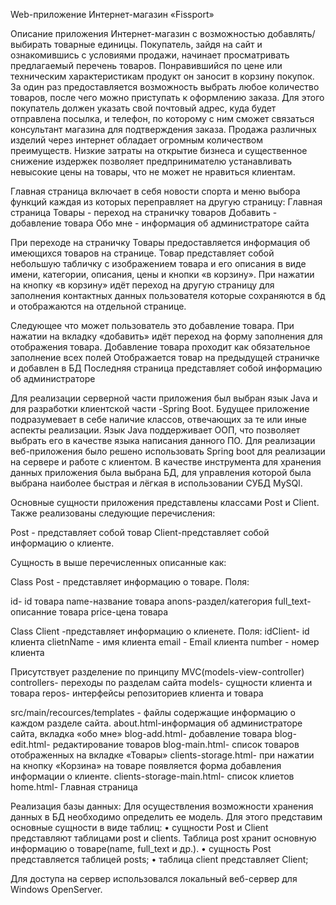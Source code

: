 Web-приложение
Интернет-магазин «Fissport»

Описание приложения
Интернет-магазин с возможностью добавлять/выбирать товарные единицы. Покупатель, зайдя на сайт и ознакомившись с условиями продажи, начинает просматривать предлагаемый перечень товаров. Понравившийся по цене или техническим характеристикам  продукт он заносит в корзину покупок.
За один раз предоставляется возможность выбрать любое количество товаров, после чего можно приступать к оформлению заказа. Для этого покупатель должен указать свой почтовый адрес, куда будет отправлена посылка, и телефон, по которому с ним сможет связаться консультант магазина для подтверждения заказа. Продажа различных изделий через интернет обладает огромным количеством преимуществ. Низкие затраты на открытие бизнеса и существенное снижение издержек позволяет предпринимателю устанавливать невысокие цены на товары, что не может не нравиться клиентам.

Главная страница включает в себя новости спорта и меню выбора функций каждая из которых переправляет на другую страницу:
Главная страница 
Товары - переход на страничку товаров
Добавить - добавление товара
Обо мне - информация об администраторе сайта 

При переходе на страничку Товары предоставляется информация об имеющихся товаров на странице. Товар представляет собой небольшую табличку с изображением товара и его описания в виде имени, категории, описания, цены и кнопки «в корзину». При нажатии на кнопку «в корзину» идёт переход на другую страницу для заполнения контактных данных пользователя которые сохраняются в бд и отображаются на отдельной странице.

Следующее что может пользователь это добавление товара.
При нажатии на вкладку «добавить» идёт переход на форму заполнения для отображения товара.
Добавление товара проходит как обязательное заполнение всех полей
Отображается товар на предыдущей страничке и добавлен в БД
Последняя страница представляет собой информацию об администраторе



Для реализации серверной части приложения был выбран язык Java и для разработки клиентской части -Spring Boot. Будущее приложение подразумевает в себе наличие классов, отвечающих за те или иные аспекты реализации. Язык Java поддерживает ООП, что позволяет выбрать его в качестве языка написания данного ПО. Для реализации веб-приложения было решено использовать Spring boot для реализации на сервере и работе с клиентом. В качестве инструмента для хранения данных приложения была выбрана БД, для управления которой была выбрана наиболее быстрая и лёгкая в использовании СУБД MySQl.

Основные сущности приложения представлены классами Post и Client. Также реализованы следующие перечисления:

Post - представляет собой товар
Client-представляет собой информацию о клиенте.

Сущность в выше перечисленных описанные как:

Class Post - представляет информацию о товаре. Поля:

id- id товара
name-название товара
anons-раздел/категория
full_text-описанние товара
price-цена товара

Class Client -представляет информацию о клиенете. Поля:
idClient- id клиента
clietnName - имя клиента
email - Email клиента
number -  номер клиента

Присутствует разделение по принципу MVC(models-view-controller)
controllers- переходы по разделам сайта
models- сущности клиента и товара
repos- интерфейсы репозиториев клиента и товара

src/main/recources/templates - файлы содержащие информацию о каждом разделе сайта.
 about.html-информация об администраторе сайта, вкладка «обо мне»
 blog-add.html- добавление товара
 blog-edit.html- редактирование товаров
 blog-main.html- список товаров отображенных на вкладке «Товары»
 clients-storage.html- при нажатии на кнопку «Корзина» на товаре появляется форма добавления информации о клиенте.
 clients-storage-main.html- список клиетов
 home.html- Главная страница

Реализация базы данных:
Для осуществления возможности хранения данных в БД необходимо определить ее модель. Для этого представим основные сущности в виде таблиц:
• сущности Post и Client представляют таблицами post и clients. Таблица post хранит основную информацию о товаре(name, full_text и др.).
• сущность Post представляется таблицей posts; 
• таблица client представляет Client; 

Для доступа на сервер использовался локальный веб-сервер для Windows OpenServer.
